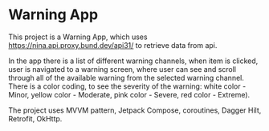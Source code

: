 # Warning App

This project is a Warning App, which uses https://nina.api.proxy.bund.dev/api31/ to retrieve data from api.

In the app there is a list of different warning channels, when item is clicked, user is navigated to a warning screen, where user can see and scroll through all of the available warning from the selected warning channel. There is a color coding, to see the severity of the warning:
white color - Minor, 
yellow color - Moderate, 
pink color - Severe, 
red color - Extreme).

The project uses MVVM pattern, Jetpack Compose, coroutines, Dagger Hilt, Retrofit, OkHttp.
